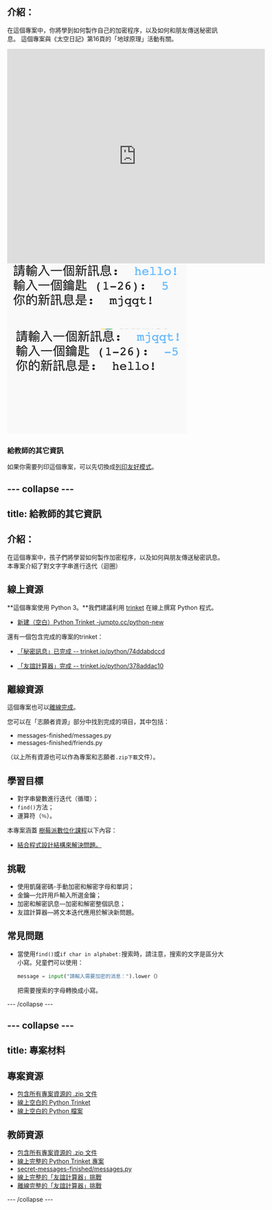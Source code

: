 ## 介紹：

在這個專案中，你將學到如何製作自己的加密程序，以及如何和朋友傳送秘密訊息。 這個專案與《太空日記》第16頁的「地球原理」活動有關。

<div class="trinket">
  <iframe src="https://trinket.io/embed/python/74ddabdccd?outputOnly=true&start=result" width="600" height="500" frameborder="0" marginwidth="0" marginheight="0" allowfullscreen>
  </iframe>
  <img src="images/messages-finished.png">
</div>

### 給教師的其它資訊

如果你需要列印這個專案，可以先切換成[列印友好模式](https://projects.raspberrypi.org/zh-TW/projects/secret-messages/print)。

--- collapse ---
---
title: 給教師的其它資訊
---

## 介紹：

在這個專案中，孩子們將學習如何製作加密程序，以及如何與朋友傳送秘密訊息。本專案介紹了對文字字串進行迭代（迴圈）

## 線上資源

**這個專案使用 Python 3。**我們建議利用 [trinket](https://trinket.io/) 在線上撰寫 Python 程式。

* [新建（空白）Python Trinket -jumpto.cc/python-new](http://jumpto.cc/python-new)

還有一個包含完成的專案的trinket：

* [「秘密訊息」已完成 -- trinket.io/python/74ddabdccd](https://trinket.io/python/74ddabdccd)

* [「友誼計算器」完成 -- trinket.io/python/378addac10](https://trinket.io/python/378addac10)

## 離線資源

這個專案也可以[離線完成](https://www.codeclubprojects.org/en-GB/resources/python-working-offline/)。

您可以在「志願者資源」部分中找到完成的項目，其中包括：

* messages-finished/messages.py
* messages-finished/friends.py

（以上所有資源也可以作為專案和志願者`.zip下載`文件）。

## 學習目標

* 對字串變數進行迭代（循環）；
* `find()`方法；
* 運算符（`％`）。

本專案涵蓋 [樹莓派數位化課程](http://rpf.io/curriculum)以下內容：

* [結合程式設計結構來解決問題。](https://www.raspberrypi.org/curriculum/programming/builder)

## 挑戰

* 使用凱薩密碼-手動加密和解密字母和單詞；
* 金鑰—允許用戶輸入所選金鑰；
* 加密和解密訊息—加密和解密整個訊息；
* 友誼計算器—將文本迭代應用於解決新問題。

## 常見問題

* 當使用`find()`或`if char in alphabet:`搜索時，請注意，搜索的文字是區分大小寫。兒童們可以使用：
    
    ```python
    message = input("請輸入需要加密的消息：").lower（）
    ```
    
    把需要搜索的字母轉換成小寫。

--- /collapse ---

--- collapse ---
---
title: 專案材料
---

## 專案資源

* [包含所有專案資源的 .zip 文件](resources/secret-messages-project-resources.zip)
* [線上空白的 Python Trinket](http://jumpto.cc/python-new)
* [線上空白的 Python 檔案](resources/new-new.py)

## 教師資源

* [包含所有專案資源的 .zip 文件](resources/secret-messages-volunteer-resources.zip)
* [線上完整的 Python Trinket 專案](https://trinket.io/python/74ddabdccd)
* [secret-messages-finished/messages.py](resources/secret-messages-finished-messages.py)
* [線上完整的「友誼計算器」挑戰](https://trinket.io/python/378addac10)
* [離線完整的「友誼計算器」挑戰](resources/friendship-calculator-finished-friends.py)

--- /collapse ---